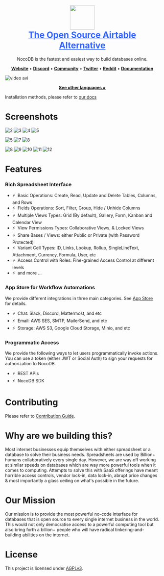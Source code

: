 <h1 align="center" style="border-bottom: none">
    <div>
        <a style="color:#36f" href="https://www.nocodb.com">
            <img src="https://edas-hz.oss-cn-hangzhou.aliyuncs.com/edas-apps/charts-store/nocodb/image/nocodb-full.png" height="80" />
            <br>
    The Open Source Airtable Alternative 
        </a>
        <br>
    </div>
</h1>

<p align="center">
NocoDB is the fastest and easiest way to build databases online.
</p>

<p align="center">
    <a href="http://www.nocodb.com"><b>Website</b></a> •
    <a href="https://discord.gg/5RgZmkW"><b>Discord</b></a> •
    <a href="https://community.nocodb.com/"><b>Community</b></a> •
    <a href="https://twitter.com/nocodb"><b>Twitter</b></a> •
    <a href="https://www.reddit.com/r/NocoDB/"><b>Reddit</b></a> •
    <a href="https://docs.nocodb.com/"><b>Documentation</b></a>
</p>

![video avi](https://edas-hz.oss-cn-hangzhou.aliyuncs.com/edas-apps/charts-store/nocodb/image/277104231-e2fad786-f211-4dcb-9bd3-aaece83a6783.gif)

<p align="center"><a href="markdown/readme/languages/README.md"><b>See other languages »</b></a></p>

Installation methods, please refer to [our docs](https://docs.nocodb.com/category/installation)

# Screenshots
![2](https://edas-hz.oss-cn-hangzhou.aliyuncs.com/edas-apps/charts-store/nocodb/image/266776344-a127c05e-2121-4af2-a342-128e0e2d0291.png)
![3](https://edas-hz.oss-cn-hangzhou.aliyuncs.com/edas-apps/charts-store/nocodb/image/266776364-674da952-8a06-4848-a0e8-a7b02d5f5c88.png)
![4](https://edas-hz.oss-cn-hangzhou.aliyuncs.com/edas-apps/charts-store/nocodb/image/266776365-cbc5152a-9caf-4f77-a8f7-92a9d06d025b.png)
![5](https://edas-hz.oss-cn-hangzhou.aliyuncs.com/edas-apps/charts-store/nocodb/image/266776368-dc75dfdc-c486-4f5a-a853-2a8f9e6b569a.png)

![5](https://edas-hz.oss-cn-hangzhou.aliyuncs.com/edas-apps/charts-store/nocodb/image/194844886-a17006e0-979d-493f-83c4-0e72f5a9b716.png)
![7](https://edas-hz.oss-cn-hangzhou.aliyuncs.com/edas-apps/charts-store/nocodb/image/266776445-be64e619-7295-43e2-aa95-cace4462b17f.png)
![8](https://edas-hz.oss-cn-hangzhou.aliyuncs.com/edas-apps/charts-store/nocodb/image/266776478-4538bf5a-371f-4ec1-a867-8197e5824286.png)

![8](https://edas-hz.oss-cn-hangzhou.aliyuncs.com/edas-apps/charts-store/nocodb/image/194844893-82d5e21b-ae61-41bd-9990-31ad659bf490.png)
![9](https://edas-hz.oss-cn-hangzhou.aliyuncs.com/edas-apps/charts-store/nocodb/image/194844897-cfd79946-e413-4c97-b16d-eb4d7678bb79.png)
![10](https://edas-hz.oss-cn-hangzhou.aliyuncs.com/edas-apps/charts-store/nocodb/image/194844902-c0122570-0dd5-41cf-a26f-6f8d71fefc99.png)
![11](https://edas-hz.oss-cn-hangzhou.aliyuncs.com/edas-apps/charts-store/nocodb/image/194844903-c1e47f40-e782-4f5d-8dce-6449cc70b181.png)
![12](https://edas-hz.oss-cn-hangzhou.aliyuncs.com/edas-apps/charts-store/nocodb/image/194844907-09277d3e-cbbf-465c-9165-6afc4161e279.png)

# Features

### Rich Spreadsheet Interface

- ⚡ &nbsp;Basic Operations: Create, Read, Update and Delete Tables, Columns, and Rows
- ⚡ &nbsp;Fields Operations: Sort, Filter, Group, Hide / Unhide Columns
- ⚡ &nbsp;Multiple Views Types: Grid (By default), Gallery, Form, Kanban and Calendar View
- ⚡ &nbsp;View Permissions Types: Collaborative Views, & Locked Views
- ⚡ &nbsp;Share Bases / Views: either Public or Private (with Password Protected)
- ⚡ &nbsp;Variant Cell Types: ID, Links, Lookup, Rollup, SingleLineText, Attachment, Currency, Formula, User, etc
- ⚡ &nbsp;Access Control with Roles: Fine-grained Access Control at different levels
- ⚡ &nbsp;and more ...

### App Store for Workflow Automations

We provide different integrations in three main categories. See <a href="https://docs.nocodb.com/account-settings/oss-specific-details/#app-store" target="_blank">App Store</a> for details.

- ⚡ &nbsp;Chat: Slack, Discord, Mattermost, and etc
- ⚡ &nbsp;Email: AWS SES, SMTP, MailerSend, and etc
- ⚡ &nbsp;Storage: AWS S3, Google Cloud Storage, Minio, and etc

### Programmatic Access

We provide the following ways to let users programmatically invoke actions. You can use a token (either JWT or Social Auth) to sign your requests for authorization to NocoDB.

- ⚡ &nbsp;REST APIs
- ⚡ &nbsp;NocoDB SDK

# Contributing

Please refer to [Contribution Guide](https://github.com/nocodb/nocodb/blob/master/.github/CONTRIBUTING.md).

# Why are we building this?

Most internet businesses equip themselves with either spreadsheet or a database to solve their business needs. Spreadsheets are used by Billion+ humans collaboratively every single day. However, we are way off working at similar speeds on databases which are way more powerful tools when it comes to computing. Attempts to solve this with SaaS offerings have meant horrible access controls, vendor lock-in, data lock-in, abrupt price changes & most importantly a glass ceiling on what's possible in the future.

# Our Mission

Our mission is to provide the most powerful no-code interface for databases that is open source to every single internet business in the world. This would not only democratise access to a powerful computing tool but also bring forth a billion+ people who will have radical tinkering-and-building abilities on the internet.

# License

<p>
This project is licensed under <a href="./LICENSE">AGPLv3</a>.
</p>
